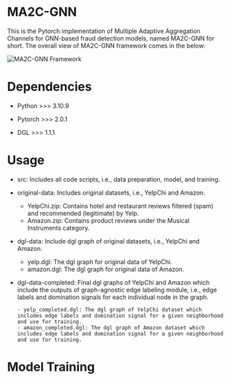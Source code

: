 # MA2C-GNN
This is the Pytorch implementation of Multiple Adaptive Aggregation Channels for GNN-based fraud detection models, named MA2C-GNN for short. The overall view of MA2C-GNN framework comes in the below:

![MA2C-GNN Framework](https://github.com/FraudDetectionModel/MA2C-GNN/assets/136766753/d13de2d9-117a-428d-82a1-983ed51e476b)

# Dependencies
- Python >>> 3.10.9

- Pytorch >>> 2.0.1

- DGL >>> 1.1.1

# Usage
- src: Includes all code scripts, i.e., data preparation, model, and training.
- original-data: Includes original datasets, i.e., YelpChi and Amazon.
     - YelpChi.zip: Contains hotel and restaurant reviews filtered (spam) and recommended (legitimate) by Yelp.
     - Amazon.zip: Contains product reviews under the Musical Instruments category.
- dgl-data: Include dgl graph of original datasets, i.e., YelpChi and Amazon. 
     - yelp.dgl: The dgl graph for original data of YelpChi.
     - amazon.dgl: The dgl graph for original data of Amazon.
- dgl-data-completed: Final dgl graphs of YelpChi and Amazon which include the outputs of graph-agnostic edge labeling module, i.e., edge labels and 
                      domination signals for each individual node in the graph.
  
      - yelp_completed.dgl: The dgl graph of YelpChi dataset which includes edge labels and domination signal for a given neighborhood and use for training.
      - amazon_completed.dgl: The dgl graph of Amazon dataset which includes edge labels and domination signal for a given neighborhood and use for training.

# Model Training
